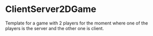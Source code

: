 # ClientServer2DGame
 Template for a game with 2 players for the moment where one of the players is the server and the other one is client.
